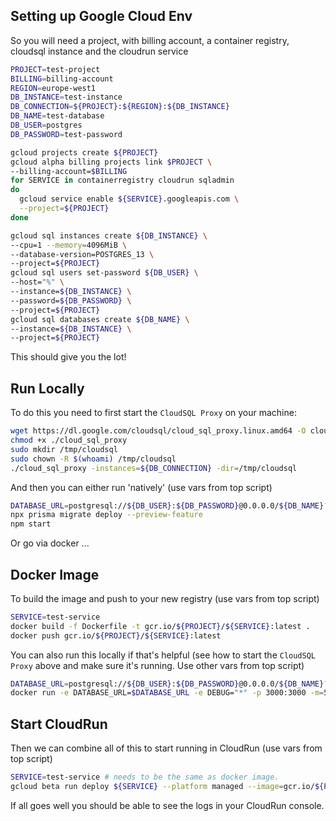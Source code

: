 ## Setting up Google Cloud Env

So you will need a project, with billing account, a container registry, cloudsql instance and the cloudrun service

```bash
PROJECT=test-project
BILLING=billing-account
REGION=europe-west1
DB_INSTANCE=test-instance
DB_CONNECTION=${PROJECT}:${REGION}:${DB_INSTANCE}
DB_NAME=test-database
DB_USER=postgres
DB_PASSWORD=test-password

gcloud projects create ${PROJECT}
gcloud alpha billing projects link $PROJECT \
--billing-account=$BILLING
for SERVICE in containerregistry cloudrun sqladmin
do
  gcloud service enable ${SERVICE}.googleapis.com \
  --project=${PROJECT}
done

gcloud sql instances create ${DB_INSTANCE} \
--cpu=1 --memory=4096MiB \
--database-version=POSTGRES_13 \
--project=${PROJECT}
gcloud sql users set-password ${DB_USER} \
--host="%" \
--instance=${DB_INSTANCE} \
--password=${DB_PASSWORD} \
--project=${PROJECT}
gcloud sql databases create ${DB_NAME} \
--instance=${DB_INSTANCE} \
--project=${PROJECT}
```

This should give you the lot!

## Run Locally

To do this you need to first start the `CloudSQL Proxy` on your machine:

```bash
wget https://dl.google.com/cloudsql/cloud_sql_proxy.linux.amd64 -O cloud_sql_proxy
chmod +x ./cloud_sql_proxy
sudo mkdir /tmp/cloudsql
sudo chown -R $(whoami) /tmp/cloudsql
./cloud_sql_proxy -instances=${DB_CONNECTION} -dir=/tmp/cloudsql
```

And then you can either run 'natively' (use vars from top script)

```bash
DATABASE_URL=postgresql://${DB_USER}:${DB_PASSWORD}@0.0.0.0/${DB_NAME}?host=/tmp/cloudsql/${DB_CONNECTION}
npx prisma migrate deploy --preview-feature
npm start
```

Or go via docker ...

## Docker Image

To build the image and push to your new registry (use vars from top script)

```bash
SERVICE=test-service
docker build -f Dockerfile -t gcr.io/${PROJECT}/${SERVICE}:latest .
docker push gcr.io/${PROJECT}/${SERVICE}:latest
```

You can also run this locally if that's helpful (see how to start the `CloudSQL Proxy` above and make sure it's running. Use other vars from top script)

```bash
DATABASE_URL=postgresql://${DB_USER}:${DB_PASSWORD}@0.0.0.0/${DB_NAME}?host=/cloudsql/${DB_CONNECTION}
docker run -e DATABASE_URL=$DATABASE_URL -e DEBUG="*" -p 3000:3000 -m=512m --cpus=1 -v /tmp/cloudsql:/cloudsql --rm gcr.io/${PROJECT}/${SERVICE}:latest
```

## Start CloudRun

Then we can combine all of this to start running in CloudRun (use vars from top script)

```bash
SERVICE=test-service # needs to be the same as docker image.
gcloud beta run deploy ${SERVICE} --platform managed --image=gcr.io/${PROJECT}/${SERVICE}:latest --set-env-vars="DATABASE_URL=postgres://${DB_USER}:${DB_PASSWORD}@localhost/${DB_NAME}?host=/cloudsql/${DB_CONNECTION}&pool_timeout=0&connect_timeout=5,DEBUG=*" --add-cloudsql-instances=${DB_INSTANCE} --region=${REGION} --project=${PROJECT}
```

If all goes well you should be able to see the logs in your CloudRun console.